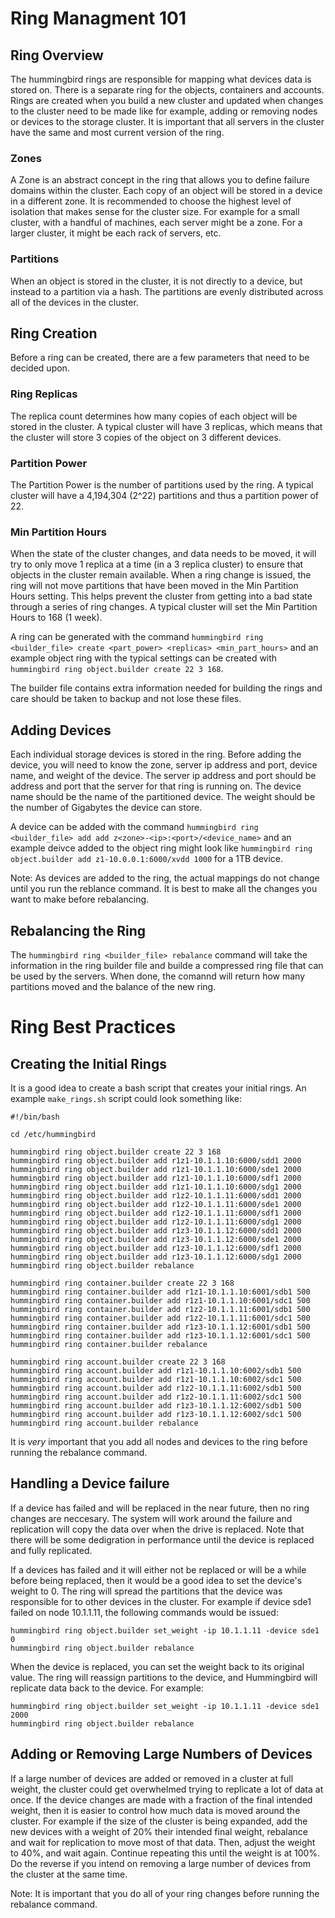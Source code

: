 # Ring Managment 101

## Ring Overview

The hummingbird rings are responsible for mapping what devices data is stored on.  There is a separate ring for the objects, containers and accounts. Rings are created when you build a new cluster and updated when changes to the cluster need to be made like for example, adding or removing nodes or devices to the storage cluster.  It is important that all servers in the cluster have the same and most current version of the ring.

### Zones

A Zone is an abstract concept in the ring that allows you to define failure domains within the cluster.  Each copy of an object will be stored in a device in a different zone.  It is recommended to choose the highest level of isolation that makes sense for the cluster size.  For example for a small cluster, with a handful of machines, each server might be a zone.  For a larger cluster, it might be each rack of servers, etc.

### Partitions

When an object is stored in the cluster, it is not directly to a device, but instead to a partition via a hash.  The partitions are evenly distributed across all of the devices in the cluster.

## Ring Creation

Before a ring can be created, there are a few parameters that need to be decided upon.

### Ring Replicas

The replica count determines how many copies of each object will be stored in the cluster.  A typical cluster will have 3 replicas, which means that the cluster will store 3 copies of the object on 3 different devices.

### Partition Power

The Partition Power is the number of partitions used by the ring.  A typical cluster will have a 4,194,304 (2^22) partitions and thus a partition power of 22.

### Min Partition Hours

When the state of the cluster changes, and data needs to be moved, it will try to only move 1 replica at a time (in a 3 replica cluster) to ensure that objects in the cluster remain available.  When a ring change is issued, the ring will not move partitions that have been moved in the Min Partition Hours setting.  This helps prevent the cluster from getting into a bad state through a series of ring changes.  A typical cluster will set the Min Partition Hours to 168 (1 week).

A ring can be generated with the command `hummingbird ring <builder_file> create <part_power> <replicas> <min_part_hours>` and an example object ring with the typical settings can be created with `hummingbird ring object.builder create 22 3 168`.

The builder file contains extra information needed for building the rings and care should be taken to backup and not lose these files.

## Adding Devices

Each individual storage devices is stored in the ring.  Before adding the device, you will need to know the zone, server ip address and port, device name, and weight of the device.  The server ip address and port should be address and port that the server for that ring is running on.  The device name should be the name of the partitioned device.  The weight should be the number of Gigabytes the device can store.

A device can be added with the command `hummingbird ring <builder_file> add add z<zone>-<ip>:<port>/<device_name>` and an example deivce added to the object ring might look like `hummingbird ring object.builder add z1-10.0.0.1:6000/xvdd 1000` for a 1TB device.

Note:  As devices are added to the ring, the actual mappings do not change until you run the reblance command.  It is best to make all the changes you want to make before rebalancing.

## Rebalancing the Ring

The `hummingbird ring <builder_file> rebalance` command will take the information in the ring builder file and builde a compressed ring file that can be used by the servers.  When done, the comannd will return how many partitions moved and the balance of the new ring.

# Ring Best Practices

## Creating the Initial Rings

It is a good idea to create a bash script that creates your initial rings.  An example `make_rings.sh` script could look something like:

```
#!/bin/bash

cd /etc/hummingbird

hummingbird ring object.builder create 22 3 168
hummingbird ring object.builder add r1z1-10.1.1.10:6000/sdd1 2000
hummingbird ring object.builder add r1z1-10.1.1.10:6000/sde1 2000
hummingbird ring object.builder add r1z1-10.1.1.10:6000/sdf1 2000
hummingbird ring object.builder add r1z1-10.1.1.10:6000/sdg1 2000
hummingbird ring object.builder add r1z2-10.1.1.11:6000/sdd1 2000
hummingbird ring object.builder add r1z2-10.1.1.11:6000/sde1 2000
hummingbird ring object.builder add r1z2-10.1.1.11:6000/sdf1 2000
hummingbird ring object.builder add r1z2-10.1.1.11:6000/sdg1 2000
hummingbird ring object.builder add r1z3-10.1.1.12:6000/sdd1 2000
hummingbird ring object.builder add r1z3-10.1.1.12:6000/sde1 2000
hummingbird ring object.builder add r1z3-10.1.1.12:6000/sdf1 2000
hummingbird ring object.builder add r1z3-10.1.1.12:6000/sdg1 2000
hummingbird ring object.builder rebalance

hummingbird ring container.builder create 22 3 168
hummingbird ring container.builder add r1z1-10.1.1.10:6001/sdb1 500
hummingbird ring container.builder add r1z1-10.1.1.10:6001/sdc1 500
hummingbird ring container.builder add r1z2-10.1.1.11:6001/sdb1 500
hummingbird ring container.builder add r1z2-10.1.1.11:6001/sdc1 500
hummingbird ring container.builder add r1z3-10.1.1.12:6001/sdb1 500
hummingbird ring container.builder add r1z3-10.1.1.12:6001/sdc1 500
hummingbird ring container.builder rebalance

hummingbird ring account.builder create 22 3 168
hummingbird ring account.builder add r1z1-10.1.1.10:6002/sdb1 500
hummingbird ring account.builder add r1z1-10.1.1.10:6002/sdc1 500
hummingbird ring account.builder add r1z2-10.1.1.11:6002/sdb1 500
hummingbird ring account.builder add r1z2-10.1.1.11:6002/sdc1 500
hummingbird ring account.builder add r1z3-10.1.1.12:6002/sdb1 500
hummingbird ring account.builder add r1z3-10.1.1.12:6002/sdc1 500
hummingbird ring account.builder rebalance
```

It is *very* important that you add all nodes and devices to the ring before running the rebalance command.

## Handling a Device failure

If a device has failed and will be replaced in the near future, then no ring changes are neccesary.  The system will work around the failure and replication will copy the data over when the drive is replaced.  Note that there will be some dedigration in performance until the device is replaced and fully replicated.

If a devices has failed and it will either not be replaced or will be a while before being replaced, then it would be a good idea to set the device's weight to 0.  The ring will spread the partitions that the device was responsible for to other devices in the cluster.  For example if device sde1 failed on node 10.1.1.11, the following commands would be issued:

```
hummingbird ring object.builder set_weight -ip 10.1.1.11 -device sde1 0
hummingbird ring object.builder rebalance
```

When the device is replaced, you can set the weight back to its original value.  The ring will reassign partitions to the device, and Hummingbird will replicate data back to the device.  For example:

```
hummingbird ring object.builder set_weight -ip 10.1.1.11 -device sde1 2000
hummingbird ring object.builder rebalance
```
## Adding or Removing Large Numbers of Devices

If a large number of devices are added or removed in a cluster at full weight, the cluster could get overwhelmed trying to replicate a lot of data at once.  If the device changes are made with a fraction of the final intended weight, then it is easier to control how much data is moved around the cluster.  For example if the size of the cluster is being expanded, add the new devices with a weight of 20% their intended final weight, rebalance and wait for replication to move most of that data.  Then, adjust the weight to 40%, and wait again.  Continue repeating this until the weight is at 100%.  Do the reverse if you intend on removing a large number of devices from the cluster at the same time.  

Note: It is important that you do all of your ring changes before running the rebalance command.
